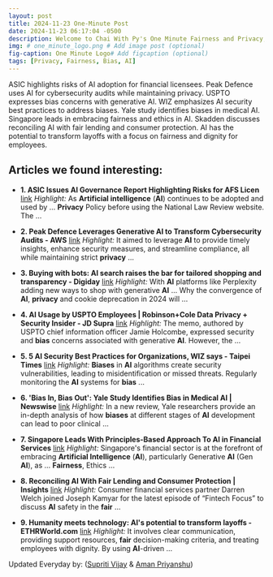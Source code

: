 ```yaml
---
layout: post
title: 2024-11-23 One-Minute Post
date: 2024-11-23 06:17:04 -0500
description: Welcome to Chai With Py's One Minute Fairness and Privacy, which aims to provide you the current happenings in the world of Fairness, Privacy, and AI.
img: # one_minute_logo.png # Add image post (optional)
fig-caption: One Minute Logo# Add figcaption (optional)
tags: [Privacy, Fairness, Bias, AI]
---
```


ASIC highlights risks of AI adoption for financial licensees. Peak Defence uses AI for cybersecurity audits while maintaining privacy. USPTO expresses bias concerns with generative AI. WIZ emphasizes AI security best practices to address biases. Yale study identifies biases in medical AI. Singapore leads in embracing fairness and ethics in AI. Skadden discusses reconciling AI with fair lending and consumer protection. AI has the potential to transform layoffs with a focus on fairness and dignity for employees.

## Articles we found interesting:

- **1. ASIC Issues <b>AI</b> Governance Report Highlighting Risks for AFS Licen** [link](https://natlawreview.com/article/ai-and-your-obligations-licensee)
_Highlight:_ As <b>Artificial intelligence</b> (<b>AI</b>) continues to be adopted and used by ... <b>Privacy</b> Policy before using the National Law Review website. The&nbsp;...

- **2. Peak Defence Leverages Generative <b>AI</b> to Transform Cybersecurity Audits - AWS** [link](https://aws.amazon.com/partners/success/peak-defence-neurons-lab/)
_Highlight:_ It aimed to leverage <b>AI</b> to provide timely insights, enhance security measures, and streamline compliance, all while maintaining strict <b>privacy</b>&nbsp;...

- **3. Buying with bots: <b>AI</b> search raises the bar for tailored shopping and transparency - Digiday** [link](https://digiday.com/media-buying/buying-with-bots-ai-search-raises-the-bar-for-tailored-shopping-and-transparency/)
_Highlight:_ With <b>AI</b> platforms like Perplexity adding new ways to shop with generative <b>AI</b> ... Why the convergence of <b>AI</b>, <b>privacy</b> and cookie deprecation in 2024 will&nbsp;...

- **4. <b>AI</b> Usage by USPTO Employees | Robinson+Cole Data Privacy + Security Insider - JD Supra** [link](https://www.jdsupra.com/legalnews/ai-usage-by-uspto-employees-8150350/)
_Highlight:_ The memo, authored by USPTO chief information officer Jamie Holcombe, expressed security and <b>bias</b> concerns associated with generative <b>AI</b>. However, the&nbsp;...

- **5. 5 <b>AI</b> Security Best Practices for Organizations, WIZ says - Taipei Times** [link](https://www.taipeitimes.com/News/biz/archives/2024/11/23/2003827337)
_Highlight:_ <b>Biases</b> in <b>AI</b> algorithms create security vulnerabilities, leading to misidentification or missed threats. Regularly monitoring the <b>AI</b> systems for <b>bias</b>&nbsp;...

- **6. &#39;<b>Bias</b> In, <b>Bias</b> Out&#39;: Yale Study Identifies <b>Bias</b> in Medical <b>AI</b> | Newswise** [link](https://www.newswise.com/articles/bias-in-bias-out-yale-study-identifies-bias-in-medical-ai)
_Highlight:_ In a new review, Yale researchers provide an in-depth analysis of how <b>biases</b> at different stages of <b>AI</b> development can lead to poor clinical&nbsp;...

- **7. Singapore Leads With Principles-Based Approach To <b>AI</b> in Financial Services** [link](https://www.legalbusinessonline.com/features/singapore-leads-principles-based-approach-ai-financial-services)
_Highlight:_ Singapore&#39;s financial sector is at the forefront of embracing <b>Artificial Intelligence</b> (<b>AI</b>), particularly Generative <b>AI</b> (Gen <b>AI</b>), as ... <b>Fairness</b>, Ethics&nbsp;...

- **8. Reconciling <b>AI</b> With <b>Fair</b> Lending and Consumer Protection | Insights** [link](https://www.skadden.com/insights/podcasts/2024/11/reconciling-ai-with-fair-lending-and-consumer-protection)
_Highlight:_ Consumer financial services partner Darren Welch joined Joseph Kamyar for the latest episode of “Fintech Focus” to discuss <b>AI</b> safety in the <b>fair</b>&nbsp;...

- **9. Humanity meets technology: <b>AI&#39;s</b> potential to transform layoffs - ETHRWorld.com** [link](https://hr.economictimes.indiatimes.com/news/trends/ai-in-hr/humanity-meets-technology-ais-potential-to-transform-layoffs/115538034)
_Highlight:_ It involves clear communication, providing support resources, <b>fair</b> decision-making criteria, and treating employees with dignity. By using <b>AI</b>-driven&nbsp;...


Updated Everyday by: (<a href="https://supritivijay.github.io/">Supriti Vijay</a> & <a href="https://amanpriyanshu.github.io/">Aman Priyanshu</a>)
